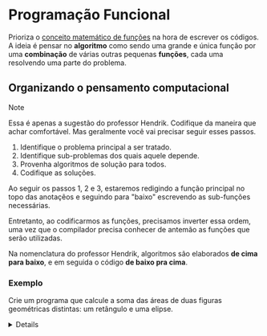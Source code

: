 # Programação Funcional

Prioriza o [conceito matemático de funções](../../../fem/funcoes.md) na hora de escrever os códigos. A ideia é pensar no **algoritmo** como sendo uma grande e única função por uma **combinação** de várias outras pequenas **funções**, cada uma resolvendo uma parte do problema.

## Organizando o pensamento computacional

> [!NOTE]
> Essa é apenas a sugestão do professor Hendrik.
> Codifique da maneira que achar comfortável.
> Mas geralmente você vai precisar seguir esses passos.

1. Identifique o problema principal a ser tratado.
2. Identifique sub-problemas dos quais aquele depende.
3. Provenha algoritmos de solução para todos.
4. Codifique as soluções.

Ao seguir os passos 1, 2 e 3, estaremos redigindo a função principal no topo das anotaçẽos e seguindo para "baixo" escrevendo as sub-funções necessárias.

Entretanto, ao codificarmos as funções, precisamos inverter essa ordem, uma vez que o compilador precisa conhecer de antemão as funções que serão utilizadas.

Na nomenclatura do professor Hendrik, algoritmos são elaborados **de cima para baixo**, e em seguida o código **de baixo pra cima**.

### Exemplo

Crie um programa que calcule a soma das áreas de duas figuras geométricas distintas: um retângulo e uma elipse.

<details>
***Algoritmo Visual***
![Desenho de computador simples mostrando um retângulo à esquerda, um operador de soma no meio, e uma elipse na direita. Em baixo das figuras, temos as fórmulas de suas áreas.](https://github.com/hendrikdcomp/pf/blob/main/assets/figs/func02.png?raw=true)

***Algoritmo em pseudocódigo***

*De cima para baixo*

resultado \\( \to soma(a1, a2) \\)

a1 \\( \to areaRet(l1, l2) \\)
a2 \\( \to areaEli(r1, r2) \\)

Subproblemas são gerados...
\\( l1 = ? \\), \\( l2 = ? \\), \\( r1 = ? \\), \\( r2 = ? \\)
\\( soma(a1, a2) = ? \\)
\\( areaRet(l1, l2) = ? \\)
\\( areaEli(r1, r2) = ? \\)

...e resolvidos:
\\( l1 \\), \\( l2 \\), \\( r1 \\), \\( r2 \\) são pré-definidos ou fornecidos pelo usuário.
\\( soma(x, y) = x + y \\)
\\( areaRet(x, y) = x * y \\)
\\( areaEli(x, y) = \pi * x * y \\)

***Programa em JavaScript***

*De baixo para cima*

```javascript
// ...
resultado = soma(a1, a2)
```

```javascript
// ...
const a1 = areaRet(l1, l2)
const a2 = areaEli(r1, r2)

resultado = soma(a1, a2)
```

```javascript
// ...
const l1 = 6.1
const l2 = 4.4
const r1 = 3.0
const r2 = 5.3

const a1 = areaRet(l1, l2)
const a2 = areaEli(r1, r2)

resultado = soma(a1, a2)
```

```javascript
function areaEli(x, y) {
    const pi = 3.1415

    return pi * x * y
}

function areaRet(x, y) {
    return x * y
}

const soma(x, y) {
    return x + y
}

const l1 = 6.1
const l2 = 4.4
const r1 = 3.0
const r2 = 5.3

const a1 = areaRet(l1, l2)
const a2 = areaEli(r1, r2)

resultado = soma(a1, a2)

console.log(resultado)
```
</details>
